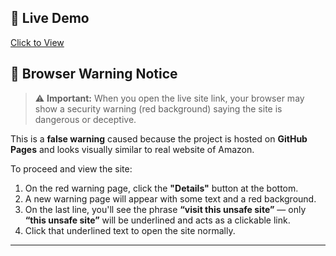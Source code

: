 ## 🚀 Live Demo
[Click to View](https://pjha91275.github.io/Amazon-Clone/)

## 🛑 Browser Warning Notice

> ⚠️ **Important:** When you open the live site link, your browser may show a security warning (red background) saying the site is dangerous or deceptive.

This is a **false warning** caused because the project is hosted on **GitHub Pages** and looks visually similar to real website of Amazon.

To proceed and view the site:

1. On the red warning page, click the **"Details"** button at the bottom.  
2. A new warning page will appear with some text and a red background.  
3. On the last line, you'll see the phrase **“visit this unsafe site”** — only **“this unsafe site”** will be underlined and acts as a clickable link.  
4. Click that underlined text to open the site normally.

---
